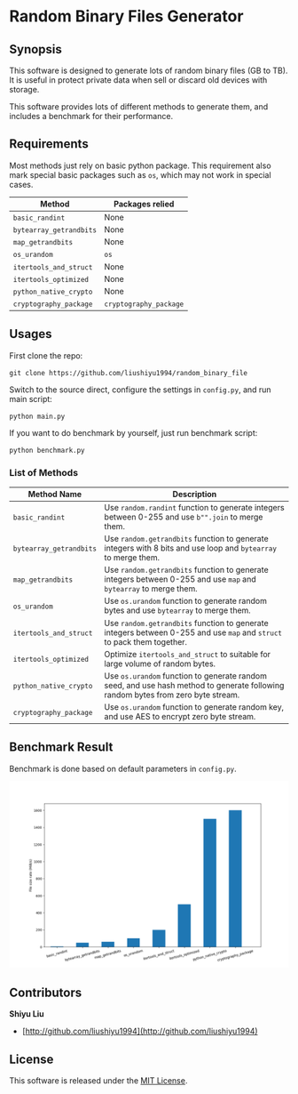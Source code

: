 # Random Binary Files Generator

## Synopsis

This software is designed to generate lots of random binary files (GB to TB). It is useful in protect private data when sell or discard old devices with storage. 

This software provides lots of different methods to generate them, and includes a benchmark for their performance.

## Requirements

Most methods just rely on basic python package. This requirement also mark special basic packages such as `os`, which may not work in special cases.

|   Method |  Packages relied |
|  ----  | ----  |
| `basic_randint`  | None |
| `bytearray_getrandbits`  | None |
| `map_getrandbits`  | None |
| `os_urandom`  | `os` |
| `itertools_and_struct`  | None |
| `itertools_optimized`  | None |
| `python_native_crypto`  | None |
| `cryptography_package`  | `cryptography_package` |


## Usages

First clone the repo:

```shell script
git clone https://github.com/liushiyu1994/random_binary_file
```

Switch to the source direct, configure the settings in `config.py`, and run main script:

```shell script
python main.py
```

If you want to do benchmark by yourself, just run benchmark script:

```shell script
python benchmark.py
```

### List of Methods

|   Method Name |  Description |
|  ----  | ----  |
| `basic_randint`  | Use `random.randint` function to generate integers between 0-255 and use `b"".join` to merge them. |
| `bytearray_getrandbits`  | Use `random.getrandbits` function to generate integers with 8 bits and use loop and `bytearray` to merge them. |
| `map_getrandbits`  | Use `random.getrandbits` function to generate integers between 0-255 and use `map` and `bytearray` to merge them. |
| `os_urandom`  | Use `os.urandom` function to generate random bytes and use `bytearray` to merge them. |
| `itertools_and_struct`  | Use `random.getrandbits` function to generate integers between 0-255 and use `map` and `struct` to pack them together. |
| `itertools_optimized`  | Optimize `itertools_and_struct` to suitable for large volume of random bytes. |
| `python_native_crypto`  | Use `os.urandom` function to generate random seed, and use hash method to generate following random bytes from zero byte stream. |
| `cryptography_package`  | Use `os.urandom` function to generate random key, and use AES to encrypt zero byte stream. |

## Benchmark Result

Benchmark is done based on default parameters in `config.py`. 

![image](benchmark_output_folder/benchmark_result.png)

## Contributors

**Shiyu Liu**

+ [http://github.com/liushiyu1994](http://github.com/liushiyu1994)

## License

This software is released under the [MIT License](LICENSE-MIT).
